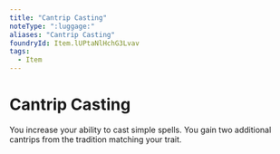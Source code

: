 ```yaml
---
title: "Cantrip Casting"
noteType: ":luggage:"
aliases: "Cantrip Casting"
foundryId: Item.lUPtaNlHchG3Lvav
tags:
  - Item
---
```


# Cantrip Casting

You increase your ability to cast simple spells. You gain two additional cantrips from the tradition matching your trait.
